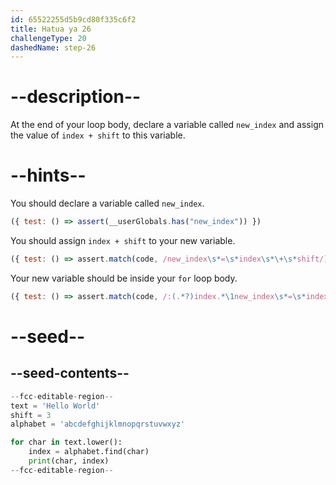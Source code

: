 ```yaml
---
id: 65522255d5b9cd80f335c6f2
title: Hatua ya 26
challengeType: 20
dashedName: step-26
---
```


# --description--

At the end of your loop body, declare a variable called `new_index` and assign the value of `index + shift` to this variable.

# --hints--

You should declare a variable called `new_index`.

```js
({ test: () => assert(__userGlobals.has("new_index")) })
```

You should assign `index + shift` to your new variable.

```js
({ test: () => assert.match(code, /new_index\s*=\s*index\s*\+\s*shift/) })
```

Your new variable should be inside your `for` loop body.

```js
({ test: () => assert.match(code, /:(.*?)index.*\1new_index\s*=\s*index\s*\+\s*shift/s) })
```

# --seed--

## --seed-contents--

```py
--fcc-editable-region--
text = 'Hello World'
shift = 3
alphabet = 'abcdefghijklmnopqrstuvwxyz'

for char in text.lower():
    index = alphabet.find(char)
    print(char, index)
--fcc-editable-region--
```
